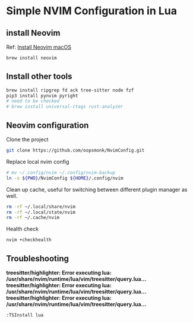 # Simple NVIM Configuration in Lua

## install Neovim

Ref: [Install Neovim macOS](https://github.com/neovim/neovim/blob/master/INSTALL.md#macos--os-x)

```bash
brew install neovim
```

## Install other tools

```bash
brew install ripgrep fd ack tree-sitter node fzf
pip3 install pynvim pyright
# need to be checked
# brew install universal-ctags rust-analyzer
```

## Neovim configuration

Clone the project

```bash
git clone https://github.com/oopsmonk/NvimConfig.git
```

Replace local nvim config

```bash
# mv ~/.config/nvim ~/.config/nvim-backup
ln -s ${PWD}/NvimConfig ${HOME}/.config/nvim
```

Clean up cache, useful for switching between different plugin manager as well.

```bash
rm -rf ~/.local/share/nvim
rm -rf ~/.local/state/nvim
rm -rf ~/.cache/nvim
```

Health check

```bash
nvim +checkhealth
```

## Troubleshooting

**treesitter/highlighter: Error executing lua: /usr/share/nvim/runtime/lua/vim/treesitter/query.lua...**
**treesitter/highlighter: Error executing lua: /usr/share/nvim/runtime/lua/vim/treesitter/query.lua...**
**treesitter/highlighter: Error executing lua: /usr/share/nvim/runtime/lua/vim/treesitter/query.lua...**

```
:TSInstall lua
```

